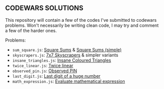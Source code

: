 CODEWARS SOLUTIONS
------------------

This repository will contain a few of the codes I've submitted to codewars problems.
Won't necessarily be writing clean code, I may try and comment a few of the harder ones.



Problems:

- `sum_square.js`:  [Square Sums](https://www.codewars.com/kata/5a667236145c462103000091) &  [Square Sums (simple)](https://www.codewars.com/kata/5a6b24d4e626c59d5b000066)
- `skyscrapers.js`:  [7x7 Skyscrapers](https://www.codewars.com/kata/5917a2205ffc30ec3a0000a8) & simpler variants
- `insane_triangles.js`: [Insane Coloured Triangles](https://www.codewars.com/kata/5a331ea7ee1aae8f24000175)
- `twice_linear.js`: [Twice linear](https://www.codewars.com/kata/5672682212c8ecf83e000050)
- `observed_pin.js`: [Observed PIN](https://www.codewars.com/kata/5263c6999e0f40dee200059d)
- `last_digit.js`: [Last digit of a huge number](https://www.codewars.com/kata/5518a860a73e708c0a000027)
- `math_expression.js`: [Evaluate mathematical expression](https://www.codewars.com/kata/52a78825cdfc2cfc87000005)
